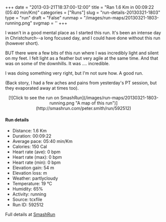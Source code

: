 +++
date = "2013-03-21T18:37:00-12:00"
title = "Ran 1.6 Km in 00:09:22 (05:40 min/Km)"
categories = ["Runs"]
slug = "run-details-20130321-1803"
type = "run"
draft = "False"
runmap = "/images/run-maps/20130321-1803-running.png"
svgmap = '<polyline points="62 43, 64 41, 66 39, 67 37, 69 35, 70 33, 76 27, 78 27, 89 31, 92 33, 98 35, 100 36, 99 38, 96 40, 96 42, 93 49, 92 52, 93 54, 94 56, 93 59, 92 61, 92 64, 91 66, 90 67, 90 70, 90 72, 87 74, 85 74, 78 74, 73 72, 70 73, 66 72, 61 71, 55 70, 51 69, 49 68, 42 68, 40 67, 30 65, 27 64, 24 63, 15 61, 13 61, 9 61, 6 61, 2 62, 0 61, 1 55, 2 53, 3 50, 5 48, 6 46, 11 42, 13 41, 16 40, 21 37, 24 36, 26 35, 29 34, 31 33, 34 32, 40 31, 43 30, 46 31, 62 29, 65 28, 68 28, 68 31, 66 33, 65 35, 60 44, 59 46, 57 49, 57 49">'
+++

I wasn't in a good mental place as I started this run. It's been an intense day in Christchurch--a long focused day, and I could have done without this run (however short). 

BUT there were a few bits of this run where I was incredibly light and silent on my feet. I felt light as a feather but very agile at the same time. And that was on some of the downhills. It was .... incredible. 

I was doing something very right, but I'm not sure how. A good run. 

(Back story, I had a few aches and pains from yesterday's PT session, but they evaporated away at times too). 



<!--more-->

<center>
[![Click to see the run on SmashRun](/images/run-maps/20130321-1803-running.png "A map of this run")](http://smashrun.com/peter.smith/run/592512)
</center>

#### Run details

* Distance: 1.6 Km
* Duration: 00:09:22
* Average pace: 05:40 min/Km
* Calories: 150 Cal
* Heart rate (ave): 0 bpm
* Heart rate (max): 0 bpm
* Heart rate (min): 0 bpm
* Elevation gain: 54 m
* Elevation loss:  m
* Weather: partlycloudy
* Temperature: 19 &deg;C
* Humidity: 65%
* Activity: running
* Source: tcxfile
* Run ID: 592512

Full details at [SmashRun](http://smashrun.com/peter.smith/run/592512)